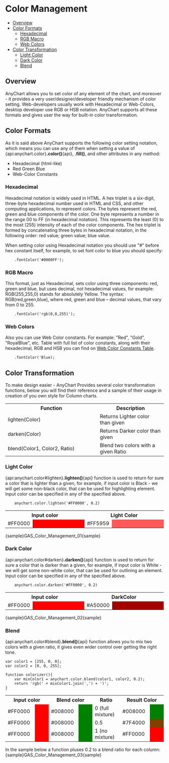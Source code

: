 # Color Management

* [Overview](#overview)
* [Color Formats](#color_formats)
  * [Hexadecimal](#hexadecimal)
  * [RGB Macro](#rgb_macro)
  * [Web Colors](#web_colors)
* [Color Transformation](#color_transformation)
  * [Light Color](#light_color)
  * [Dark Color](#dark_color)
  * [Blend](#blend)

## Overview

AnyChart allows you to set color of any element of the chart, and moreover - it provides a very user/designer/developer friendly mechanism of color setting. Web-developers usually work with Hexadecimal or Web-Colors, desktop developer use RGB or HSB notation. AnyChart supports all these formats and gives user the way for built-in color transformation.

## Color Formats

As it is said above AnyChart supports the following color setting notation, which means you can use any of them when setting a value of {api:anychart.color}**.color()**{api}, **.fill()**, and other attributes in any method:

* Hexadecimal (html-like)
* Red Green Blue
* Web-Color Constants

### Hexadecimal

Hexadecimal notation is widely used in HTML. A hex triplet is a six-digit, three-byte hexadecimal number used in HTML and CSS, and other computing applications, to represent colors. The bytes represent the red, green and blue components of the color. One byte represents a number in the range 00 to FF (in hexadecimal notation). This represents the least (0) to the most (255) intensity of each of the color components. The hex triplet is formed by concatenating three bytes in hexadecimal notation, in the following order: red value; green value; blue value.

When setting color using Hexadecimal notation you should use "#" before hex constant itself, for example, to set font color to blue you should specify:

```
    .fontColor('#0000FF');
```

### RGB Macro

This format, just as Hexadecimal, sets color using three components: red, green and blue, but uses decimal, not hexadecimal values, for example: RGB(255,255,0) stands for absolutely Yellow. The syntax: RGB(red,green,blue), where red, green and blue – decimal values, that vary from 0 to 255.

```
    .fontColor('rgb(0,0,255)');
```

### Web Colors

Also you can use Web Color constants. For example: "Red", "Gold", "RoyalBlue", etc. Table with full list of color constants, along with their hexadecimal, RGB and HSB you can find on [Web Color Constants Table](Colors_Table).

```
    .fontColor('Blue);
```

## Color Transformation

To make design easier - AnyChart Provides several color transformation functions, below you will find their reference and a sample of their usage in creation of you own style for Column charts.

<table class="dtTABLE">
<tbody>
<tr>
<th width="411">Function</th>
<th width="277">Description</th>		
</tr>
<tr>
<td>lighten(Color)</td>
<td>Returns Lighter color than given </td>
</tr>
<tr>
<td>darken(Color)</td>
<td>Returns Darker color than given </td>
</tr>
<tr>
<td>blend(Color1, Color2, Ratio)</td>
<td>Blend two colors with a given Ratio</td>
</tr>
</tbody>
</table>

### Light Color

{api:anychart.color#lighten}**.lighten()**{api} function is used to return for sure a color that is lighter than a given, for example, if input color is Black - we will get some non-black color, that can be used for highlighting element. Input color can be specified in any of the specified above.

```
    anychart.color.lighten('#FF0000', 0.2)
```

<table width="700" class="dtTABLE">
<tbody>
<tr>
<th colspan="2"><b>Input color</b></th>
<th colspan="2">Light Color</th>		
</tr>
<tr>
<td width="66">#FF0000</td>
<td width="270" bgcolor="#FF0000">&nbsp;</td>
<td width="66">#FF5959</td>		
<td width="270" bgcolor="#FF5959">&nbsp;</td>		
</tr>
</tbody>
</table>

{sample}GAS\_Color\_Management\_01{sample}

### Dark Color

{api:anychart.color#darken}**.darken()**{api} function is used to return for sure a color that is darker than a given, for example, if input color is White - we will get some non-white color, that can be used for outlining an element. Input color can be specified in any of the specified above.

```
    anychart.color.darken('#FF0000', 0.2)
```

<table width="700" class="dtTABLE">
<tbody>
<tr>
<th colspan="2">Input color</th>
<th colspan="2">DarkColor</th>		
</tr>
<tr>
<td width="66">#FF0000</td>
<td width="270" bgcolor="#FF0000">&nbsp;</td>
<td width="66">#A50000</td>		
<td width="270" bgcolor="#A50000">&nbsp;</td>		
</tr>
</tbody>
</table>

{sample}GAS\_Color\_Management\_02{sample}

### Blend

{api:anychart.color#blend}**.blend()**{api} function allows you to mix two colors with a given ratio, it gives even wider control over getting the right tone.

```
var color1 = [255, 0, 0];
var color2 = [0, 0, 255];

function colorizer(){
    var mixColor1 = anychart.color.blend(color1, color2, 0.2);
    return 'rgb(' + mixColor1.join(',') + ')';
}
```

<table width="700" class="dtTABLE">
<tbody><tr>
<th colspan="2">Input color</th>
<th colspan="2">Blend color</th>		
<th>Ratio</th>				
<th colspan="2">Result Color</th>		
</tr>
<tr>
<td width="100">#FF0000</td>
<td width="100" bgcolor="#FF0000">&nbsp;</td>
<td width="100">#008000</td>		
<td width="100" bgcolor="#008000">&nbsp;</td>		
<td width="100">0 (full mixture) </td>		
<td width="100">#008000</td>		
<td width="100" bgcolor="#008000">&nbsp;</td>		
</tr>
<tr>
<td>#FF0000</td>
<td bgcolor="#FF0000">&nbsp;</td>
<td>#008000</td>
<td bgcolor="#008000">&nbsp;</td>
<td>0.5 </td>
<td>#7F4000</td>
<td bgcolor="#7F4000">&nbsp;</td>
</tr>
<tr>
<td>#FF0000</td>
<td bgcolor="#FF0000">&nbsp;</td>
<td>#008000</td>
<td bgcolor="#008000">&nbsp;</td>
<td>1 (no mixture) </td>
<td>#FF0000</td>
<td bgcolor="#FF0000">&nbsp;</td>
</tr>
</tbody></table>		
	 
In the sample below a function pluses 0.2 to a blend ratio for each column:
{sample}GAS\_Color\_Management\_03{sample}
